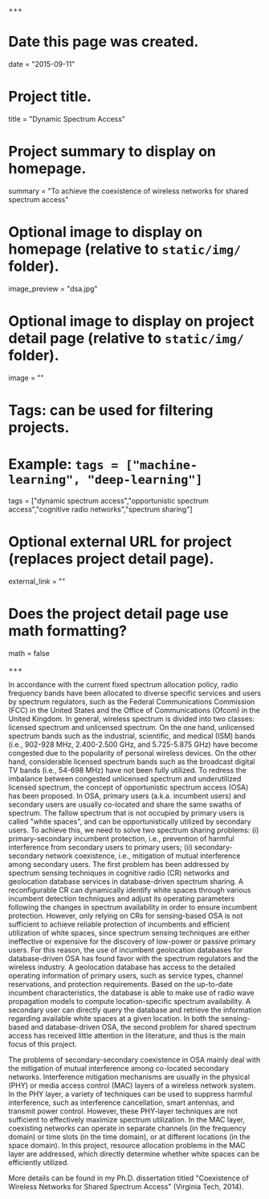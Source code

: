 +++
# Date this page was created.
date = "2015-09-11"

# Project title.
title = "Dynamic Spectrum Access"

# Project summary to display on homepage.
summary = "To achieve the coexistence of wireless networks for shared spectrum access"

# Optional image to display on homepage (relative to `static/img/` folder).
image_preview = "dsa.jpg"

# Optional image to display on project detail page (relative to `static/img/` folder).
image = ""

# Tags: can be used for filtering projects.
# Example: `tags = ["machine-learning", "deep-learning"]`
tags = ["dynamic spectrum access","opportunistic spectrum access","cognitive radio networks","spectrum sharing"]

# Optional external URL for project (replaces project detail page).
external_link = ""

# Does the project detail page use math formatting?
math = false

+++

In accordance with the current fixed spectrum allocation policy, radio frequency bands have been allocated to diverse specific services and users by spectrum regulators, such as the Federal Communications Commission (FCC) in the United States and the Office of Communications (Ofcom) in the United Kingdom. In general, wireless spectrum is divided into two classes: licensed spectrum and unlicensed spectrum. On the one hand, unlicensed spectrum bands such as the industrial, scientific, and medical (ISM) bands (i.e., 902-928 MHz, 2.400-2.500 GHz, and 5.725-5.875 GHz) have become congested due to the popularity of personal wireless devices. On the other hand, considerable licensed spectrum bands such as the broadcast digital TV bands (i.e., 54-698 MHz) have not been fully utilized. To redress the imbalance between congested unlicensed spectrum and underutilized licensed spectrum, the concept of opportunistic spectrum access (OSA) has been proposed. In OSA, primary users (a.k.a. incumbent users) and secondary users are usually co-located and share the same swaths of spectrum. The fallow spectrum that is not occupied by primary users is called "white spaces", and can be opportunistically utilized by secondary users. To achieve this, we need to solve two spectrum sharing problems: (i) primary-secondary incumbent protection, i.e., prevention of harmful interference from secondary users to primary users; (ii) secondary-secondary network coexistence, i.e., mitigation of mutual interference among secondary users. The first problem has been addressed by spectrum sensing techniques in cognitive radio (CR) networks and geolocation database services in database-driven spectrum sharing. A reconfigurable CR can dynamically identify white spaces through various incumbent detection techniques and adjust its operating parameters following the changes in spectrum availability in order to ensure incumbent protection. However, only relying on CRs for sensing-based OSA is not sufficient to achieve reliable protection of incumbents and efficient utilization of white spaces, since spectrum sensing techniques are either ineffective or expensive for the discovery of low-power or passive primary users. For this reason, the use of incumbent geolocation databases for database-driven OSA has found favor with the spectrum regulators and the wireless industry. A geolocation database has access to the detailed operating information of primary users, such as service types, channel reservations, and protection requirements. Based on the up-to-date incumbent characteristics, the database is able to make use of radio wave propagation models to compute location-specific spectrum availability. A secondary user can directly query the database and retrieve the information regarding available white spaces at a given location. In both the sensing-based and database-driven OSA, the second problem for shared spectrum access has received little attention in the literature, and thus is the main focus of this project.

The problems of secondary-secondary coexistence in OSA mainly deal with the mitigation of mutual interference among co-located secondary networks. Interference mitigation mechanisms are usually in the physical (PHY) or media access control (MAC) layers of a wireless network system. In the PHY layer, a variety of techniques can be used to suppress harmful interference, such as interference cancellation, smart antennas, and transmit power control. However, these PHY-layer techniques are not sufficient to effectively maximize spectrum utilization. In the MAC layer, coexisting networks can operate in separate channels (in the frequency domain) or time slots (in the time domain), or at different locations (in the space domain). In this project, resource allocation problems in the MAC layer are addressed, which directly determine whether white spaces can be efficiently utilized.

More details can be found in my Ph.D. dissertation titled "Coexistence of Wireless Networks for Shared Spectrum Access" (Virginia Tech, 2014). 



